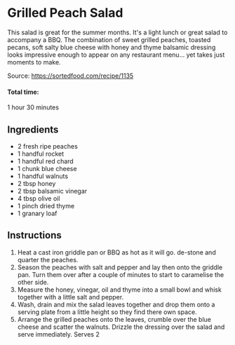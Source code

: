 # Grilled Peach Salad

This salad is great for the summer months. It's a light lunch or great salad to accompany a BBQ. The combination of sweet grilled peaches, toasted pecans, soft salty blue cheese with honey and thyme balsamic dressing looks impressive enough to appear on any restaurant menu... yet takes just moments to make.

Source: https://sortedfood.com/recipe/1135

#### Total time: 
1 hour 30 minutes

## Ingredients

- 2 fresh ripe peaches
- 1 handful rocket
- 1 handful red chard
- 1 chunk blue cheese
- 1 handful walnuts
- 2 tbsp honey
- 2 tbsp balsamic vinegar
- 4 tbsp olive oil
- 1 pinch dried thyme
- 1 granary loaf

## Instructions

1. Heat a cast iron griddle pan or BBQ as hot as it will go. de-stone and quarter the peaches.
2. Season the peaches with salt and pepper and lay then onto the griddle pan. Turn them over after a couple of minutes to start to caramelise the other side.
3. Measure the honey, vinegar, oil and thyme into a small bowl and whisk together with a little salt and pepper.
4. Wash, drain and mix the salad leaves together and drop them onto a serving plate from a little height so they find there own space.
5. Arrange the grilled peaches onto the leaves, crumble over the blue cheese and scatter the walnuts. Drizzle the dressing over the salad and serve immediately. Serves 2
